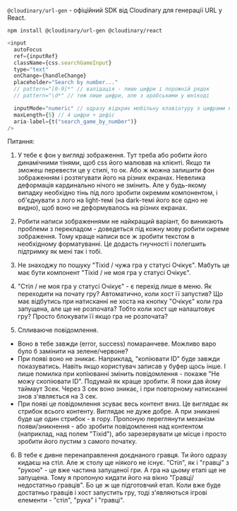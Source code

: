 `@cloudinary/url-gen` - офіційний SDK від Cloudinary для генерації URL у React.

```
npm install @cloudinary/url-gen @cloudinary/react
```

```js
<input
  autoFocus
  ref={inputRef}
  className={css.searchGameInput}
  type="text"
  onChange={handleChange}
  placeholder="Search by number..."
  // pattern="[0-9]*" // валідація - лише цифри і порожній рядок
  // pattern="\d*" // теж лише цифри, але з арабськими у юнікоді

  inputMode="numeric" // одразу відкриє мобільну клавіатуру з цифрами на моб. пристроях
  maxLength={5} // 4 цифри + дефіс
  aria-label={t("search_game_by_number")}
/>
```

Питання:

1. У тебе є фон у вигляді зображення. Тут треба або робити його динамічними тінями, щоб css його малював на клієнті. Якщо ти зможеш перевести це у стилі, то ок. Або ж можна залишити фон зображенням і розтягувати його на різних екранах. Невелика деформація кардинально нічого не змінить. Але у будь-якому випадку необхідно тінь під лого зробити окремим компонентом, і об'єднувати з лого на light-темі (на dark-темі його все одно не видно), щоб воно не деформувалось на різних екранах.

2. Робити написи зображеннями не найкращий варіант, бо виникають проблеми з перекладом - доведеться під кожну мову робити окреме зображення. Тому краще написи все ж зробити текстом в необхідному форматуванні. Це додасть гнучності і полегшить підтримку як мені так і тобі.

3. Не знаходжу по пошуку "Tixid / чужа гра у статусі Очікує". Мабуть це має бути компонент "Tixid / не моя гра у статусі Очікує".
4. "Стіл / не моя гра у статусі Очікує" - є перехід лише в меню. Як переходити на почату гру? Автоматично, коли хост її запустив? Що має відбутись при натисканні не хоста на кнопку "Очікує" коли гра запущена, але ще не розпочата? Тобто коли хост ще налаштовує гру? Просто блокувати її якщо гра не розпочата?

5. Спливаюче повідомлення.

- Воно в тебе завжди (error, success) помаранчеве. Можливо варо було б замінити на зелене/червоне?
- При появі воно не зникає. Наприклад, "копіювати ID" буде завжди показуватись. Навіть якщо користувач записав у буфер щось інше. І лише помилка при копіюванні змінить повідомлення - покаже "Не можу скопіювати ID". Подумай як краще зробити. Я поки дав йому таймаут 3сек. Через 3 сек воно зникає, і при повторному натисканні знов з'являється на 3 сек.
- При появі це повідомлення зсуває весь контент вниз. Це виглядає як стрибок всього контенту. Виглядає не дуже добре. А при зниканні буде ще один стрибок - в гору. Пропоную переглянути механізм появи/зникнення - або зробити повідомлення над контентом (наприклад, над полем "Tixid"), або зарезервувати це місце і просто зробити його пустим з самого початку.

6. В тебе є дивне перенаправлення доєднаного гравця. Ти його одразу кидаєш на стіл. Але ж столу ще ніякого не існує. "Стіл", як і "гравці" з "рукою" - це вже частина запущеної гри. А гра на цьому етапі ще не запущена. Тому я пропоную кидати його на вікно "Гравці/недостатньо гравців". Бо це ж ще підготовчий етап. Коли вже буде достатньо гравців і хост запустить гру, тоді з'являються ігрові елементи - "стіл", "рука" і "гравці".
